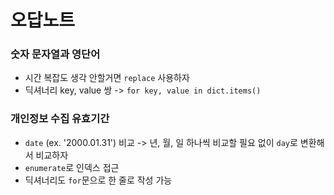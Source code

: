 # 오답노트

### 숫자 문자열과 영단어
- 시간 복잡도 생각 안할거면 `replace` 사용하자
- 딕셔너리 key, value 쌍 -> `for key, value in dict.items()`

### 개인정보 수집 유효기간
- `date` (ex. '2000.01.31') 비교 -> 년, 월, 일 하나씩 비교할 필요 없이 `day`로 변환해서 비교하자
- `enumerate`로 인덱스 접근
- 딕셔너리도 `for`문으로 한 줄로 작성 가능

